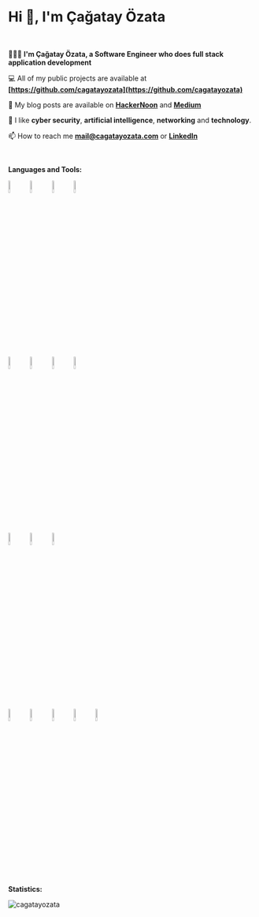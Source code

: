 <!-- Your title -->
<h1>Hi 👋, I'm Çağatay Özata</h1>

&nbsp;

<!-- Summary List -->
🧑🏻‍💻 **I'm Çağatay Özata, a Software Engineer who does full stack application development**

💻 All of my public projects are available at **[https://github.com/cagatayozata](https://github.com/cagatayozata)**

📇 My blog posts are available on **[HackerNoon](https://hackernoon.com/u/cagatayozata)** and **[Medium](https://medium.com/@cagatayozata)**

🔭 I like **cyber security**, **artificial intelligence**, **networking** and **technology**.

📫 How to reach me **mail@cagatayozata.com** or **[LinkedIn](https://www.linkedin.com/in/cagatayozata)**

&nbsp;

<!-- Languages and Tools -->
**Languages and Tools:**
<p>
  <code><img width="8%" src="https://www.vectorlogo.zone/logos/python/python-ar21.svg"></code>
  <code><img width="8%" src="https://www.vectorlogo.zone/logos/java/java-ar21.svg"></code>
  <code><img width="8%" src="https://www.vectorlogo.zone/logos/javascript/javascript-ar21.svg"></code>
  <code><img width="8%" src="https://www.vectorlogo.zone/logos/swift/swift-ar21.svg"></code>
</p>
<br />
<p>
  <code><img width="8%" src="https://www.vectorlogo.zone/logos/djangoproject/djangoproject-ar21.svg"></code>
  <code><img width="8%" src="https://www.vectorlogo.zone/logos/springio/springio-ar21.svg"></code>
  <code><img width="8%" src="https://www.vectorlogo.zone/logos/vuejs/vuejs-ar21.svg"></code>
  <code><img width="8%" src="https://www.vectorlogo.zone/logos/expressjs/expressjs-ar21.svg"></code>
</p>
<br />
<p>
  <code><img width="8%" src="https://www.vectorlogo.zone/logos/docker/docker-ar21.svg"></code>
  <code><img width="8%" src="https://www.vectorlogo.zone/logos/nginx/nginx-ar21.svg"></code>
  <code><img width="8%" src="https://www.vectorlogo.zone/logos/amazon_aws/amazon_aws-ar21.svg"></code>  
</p>  
<br />
<p>
  <code><img width="8%" src="https://www.vectorlogo.zone/logos/linux/linux-ar21.svg"></code>
  <code><img width="8%" src="https://www.vectorlogo.zone/logos/gnu_bash/gnu_bash-ar21.svg"></code>  
  <code><img width="8%" src="https://www.vectorlogo.zone/logos/git-scm/git-scm-ar21.svg"></code>
  <code><img width="8%" src="https://www.vectorlogo.zone/logos/atlassian_jira/atlassian_jira-ar21.svg"></code>
  <code><img width="8%" src="https://www.vectorlogo.zone/logos/bitbucket/bitbucket-ar21.svg"></code>
</p>
&nbsp;

**Statistics:**
<p><img align="left" src="https://github-readme-stats.vercel.app/api?username=cagatayozata&show_icons=true" alt="cagatayozata" /></p>
